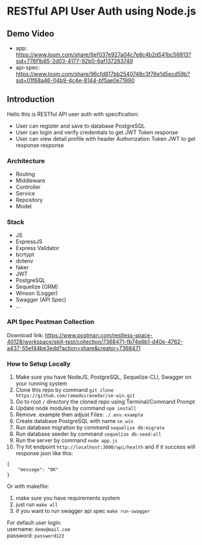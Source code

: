 # RESTful API User Auth using Node.js

## Demo Video
- app: https://www.loom.com/share/6ef037e927a04c7e8c4b2d541bc56913?sid=776f1b85-2d03-4177-92b0-6af137283749
- api-spec: https://www.loom.com/share/96cfd817bb2540748c3f76e1d5ecd59b?sid=01f68a46-04b9-4c4e-8144-bf5ae0e71990

## Introduction
Hello this is RESTful API user auth with specification:
- User can register and save to database PostgreSQL
- User can login and verify credentials to get JWT Token response
- User can view detail profile with header Authorization Token JWT to get response response

### Architecture
- Routing
- Middleware
- Controller
- Service
- Repository
- Model

### Stack
- JS
- ExpressJS
- Express Validator
- bcrtypt
- dotenv
- faker
- JWT
- PostgreSQL
- Sequelize (ORM)
- Winson (Logger)
- Swagger (API Spec)
- ...

### API Spec Postman Collection
Download link: https://www.postman.com/restless-space-40128/workspace/skill-test/collection/7368471-fb74e6b1-d40e-4762-a437-55ef44be3edd?action=share&creator=7368471

### How to Setup Locally
1. Make sure you have NodeJS, PostgreSQL, Sequelize-CLI, Swagger on your running system
2. Clone this repo by command `git clone https://github.com/ramadoiranedar/se-win.git`
3. Go to root `/` directory the cloned repo using Terminal/Command Prompt
4. Update node modules by command `npm install`
5. Remove .example then adjust Files: `./.env.example`
6. Create database PostgreSQL with name `se_win`
7. Run database migration by command `sequelize db:migrate`
8. Run database seeder by command `sequelize db:seed:all`
9. Run the server by command `node app.js`
10. Try hit endpoint `http://localhost:3000/api/health` and if it success will response json like this:
```
{
    "message": "OK"
}
```

Or with makefile:
1. make sure you have requirements system
2. just run `make all`
3. if you want to run swagger api spec `make run-swagger`


For default user login:
<br>username: `demo@mail.com`
<br>password: `password123`
